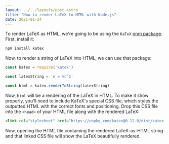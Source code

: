 ```yaml
---
layout: ../../layouts/post.astro
title: "How to render LaTeX to HTML with Node.js"
date: 2021-01-24
---
```

To render LaTeX as HTML, we're going to be using the `KaTeX` [npm package](https://www.npmjs.com/package/katex). First, install it:

```bash
npm install katex
```

Now, to render a string of LaTeX into HTML, we can use that package:

```javascript
const katex = require('katex')

const latexString = 'e = mc^2'

const html = katex.renderToString(latexString)
```

Now, `html` will be a rendering of the LaTeX in HTML. To make it show properly, you'll need to include KaTeX's special CSS file, which styles the outputted HTML with the correct fonts and positioning. Drop this CSS file into the `<head>` of your HTML file along with the rendered LaTeX:

```html
<link rel="stylesheet" href="https://unpkg.com/katex@0.12.0/dist/katex.min.css" />
```

Now, opening the HTML file containing the rendered LaTeX-as-HTML string and that linked CSS file will show the LaTeX beautifully rendered.